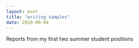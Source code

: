 ```yaml
---
layout: post
title: "writing samples"
date: 2019-09-04
---
```


Reports from my first two summer student positions
